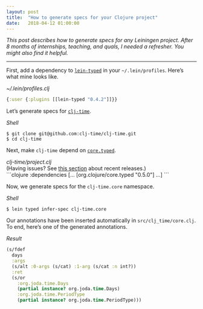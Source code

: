 ```yaml
---
layout: post
title:  "How to generate specs for your Clojure project"
date:   2018-04-12 01:00:00
---
```


<i>
This post describes how to generate specs for any Leiningen project.
After 8 months of internships, teaching, and quals, I needed a refresher.
You might also find it helpful.
</i>

<hr />

First, add a dependency to [`lein-typed`](https://github.com/typedclojure/lein-typed)
in your `~/.lein/profiles`. Here’s what mine looks like.

<div class="aside highlight">
<i>
~/.lein/profiles.clj
</i>
</div>

```clojure
{:user {:plugins [[lein-typed "0.4.2"]]}}
```


Let’s generate specs for [`clj-time`](https://github.com/clj-time/clj-time).

<div class="aside">
<i>
Shell
</i>
</div>

```
$ git clone git@github.com:clj-time/clj-time.git
$ cd clj-time
```

Next, make `clj-time` depend on [`core.typed`](https://github.com/clojure/core.typed).

<div class="aside highlight">
<i>
clj-time/project.clj
</i>

<div>
(Having issues?
See <a href="https://github.com/clojure/core.typed#releases-and-dependency-information">this section</a> about recent releases.)
</div>
</div>
```clojure
:dependencies [...
               [org.clojure/core.typed "0.5.0"]
               ...]
```

Now, we generate specs for the `clj-time.core` namespace.

<div class="aside">
<i>
Shell
</i>
</div>

```
$ lein typed infer-spec clj-time.core
```

Our annotations have been inserted automatically in `src/clj_time/core.clj`.
To end, here’s one of the generated annotations.

<div class="aside">
<i>
Result
</i>
</div>

```clojure
(s/fdef
  days
  :args
  (s/alt :0-args (s/cat) :1-arg (s/cat :n int?))
  :ret
  (s/or
    :org.joda.time.Days
    (partial instance? org.joda.time.Days)
    :org.joda.time.PeriodType
    (partial instance? org.joda.time.PeriodType)))
```
